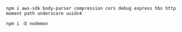 `npm i aws-sdk body-parser compression cors debug express hbs http moment path underscore uuidv4 `

`npm i -D nodemon`